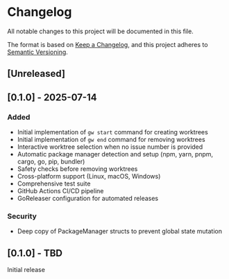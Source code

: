 # Changelog

All notable changes to this project will be documented in this file.

The format is based on [Keep a Changelog](https://keepachangelog.com/en/1.0.0/),
and this project adheres to [Semantic Versioning](https://semver.org/spec/v2.0.0.html).

## [Unreleased]

## [0.1.0] - 2025-07-14

### Added
- Initial implementation of `gw start` command for creating worktrees
- Initial implementation of `gw end` command for removing worktrees
- Interactive worktree selection when no issue number is provided
- Automatic package manager detection and setup (npm, yarn, pnpm, cargo, go, pip, bundler)
- Safety checks before removing worktrees
- Cross-platform support (Linux, macOS, Windows)
- Comprehensive test suite
- GitHub Actions CI/CD pipeline
- GoReleaser configuration for automated releases

### Security
- Deep copy of PackageManager structs to prevent global state mutation

## [0.1.0] - TBD

Initial release